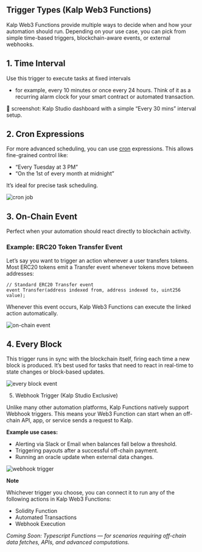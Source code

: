 ## Trigger Types (Kalp Web3 Functions)


Kalp Web3 Functions provide multiple ways to decide when and how your automation should run.
Depending on your use case, you can pick from simple time-based triggers, blockchain-aware events, or external webhooks.

## 1. Time Interval

Use this trigger to execute tasks at fixed intervals 
- for example, every 10 minutes or once every 24 hours.
Think of it as a recurring alarm clock for your smart contract or automated transaction.

📌 screenshot: Kalp Studio dashboard with a simple “Every 30 mins” interval setup.


## 2. Cron Expressions

For more advanced scheduling, you can use [cron](https://en.wikipedia.org/wiki/Cron) expressions.
This allows fine-grained control like:

- “Every Tuesday at 3 PM” 
- “On the 1st of every month at midnight” 

It’s ideal for precise task scheduling.

![cron job](https://github.com/user-attachments/assets/a98f147c-6427-42ae-b3ad-185219d6e122)

## 3. On-Chain Event

Perfect when your automation should react directly to blockchain activity.

### Example: ERC20 Token Transfer Event

Let’s say you want to trigger an action whenever a user transfers tokens. Most ERC20 tokens emit a Transfer event whenever tokens move between addresses:

```
// Standard ERC20 Transfer event
event Transfer(address indexed from, address indexed to, uint256 value);
```

Whenever this event occurs, Kalp Web3 Functions can execute the linked action automatically.

![on-chain event](https://github.com/user-attachments/assets/264ff609-3b9a-4c64-8477-effb9d52ddaa)

## 4. Every Block

This trigger runs in sync with the blockchain itself, firing each time a new block is produced.
It’s best used for tasks that need to react in real-time to state changes or block-based updates.

![every block event](https://github.com/user-attachments/assets/e45ec3c6-dee7-4cc1-978e-f5df856e9d10)

5. Webhook Trigger (Kalp Studio Exclusive)


Unlike many other automation platforms, Kalp Functions natively support Webhook triggers.
This means your Web3 Function can start when an off-chain API, app, or service sends a request to Kalp.

**Example use cases:**

- Alerting via Slack or Email when balances fall below a threshold. 
- Triggering payouts after a successful off-chain payment. 
- Running an oracle update when external data changes. 

![webhook trigger](https://github.com/user-attachments/assets/e45ec3c6-dee7-4cc1-978e-f5df856e9d10)


**Note**

Whichever trigger you choose, you can connect it to run any of the following actions in Kalp Web3 Functions:

- Solidity Function 
- Automated Transactions 
- Webhook Execution 

*Coming Soon: Typescript Functions — for scenarios requiring off-chain data fetches, APIs, and advanced computations.*
